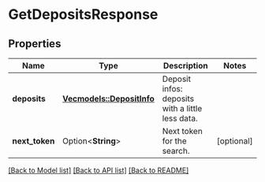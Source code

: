 # GetDepositsResponse

## Properties

Name | Type | Description | Notes
------------ | ------------- | ------------- | -------------
**deposits** | [**Vec<models::DepositInfo>**](DepositInfo.md) | Deposit infos: deposits with a little less data. | 
**next_token** | Option<**String**> | Next token for the search. | [optional]

[[Back to Model list]](../README.md#documentation-for-models) [[Back to API list]](../README.md#documentation-for-api-endpoints) [[Back to README]](../README.md)


